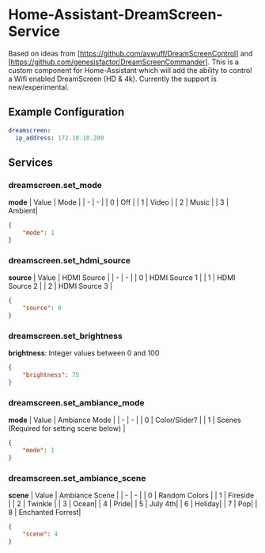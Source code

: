 # Home-Assistant-DreamScreen-Service
Based on ideas from [https://github.com/avwuff/DreamScreenControl] and [https://github.com/genesisfactor/DreamScreenCommander].  This is a custom component for Home-Assistant which will add the ability to control a Wifi enabled DreamScreen (HD & 4k).  Currently the support is new/experimental.

## Example Configuration
```yaml
dreamscreen:
  ip_address: 172.10.10.200
```

## Services
### dreamscreen.set_mode
**mode**
| Value | Mode |
| - | - |
| 0 | Off |
| 1 | Video |
| 2 | Music |
| 3 | Ambient|
```json
{
    "mode": 1
}
```
### dreamscreen.set_hdmi_source
**source**
| Value | HDMI Source |
| - | - |
| 0 | HDMI Source 1 |
| 1 | HDMI Source 2 |
| 2 | HDMI Source 3 |
```json
{
    "source": 0
}
```
### dreamscreen.set_brightness
**brightness**: Integer values between 0 and 100
```json
{
    "brightness": 75
}
```
### dreamscreen.set_ambiance_mode
**mode**
| Value | Ambiance Mode |
| - | - |
| 0 | Color/Slider? |
| 1 | Scenes (Required for setting scene below) |
```json
{
    "mode": 1
}
```
### dreamscreen.set_ambiance_scene
**scene**
| Value | Ambiance Scene |
| - | - |
| 0 | Random Colors |
| 1 | Fireside |
| 2 | Twinkle |
| 3 | Ocean|
| 4 | Pride|
| 5 | July 4th|
| 6 | Holiday|
| 7 | Pop|
| 8 | Enchanted Forrest|
```json
{
    "scene": 4
}
```